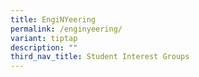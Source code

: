 ```yaml
---
title: EngiNYeering
permalink: /enginyeering/
variant: tiptap
description: ""
third_nav_title: Student Interest Groups
---
```

